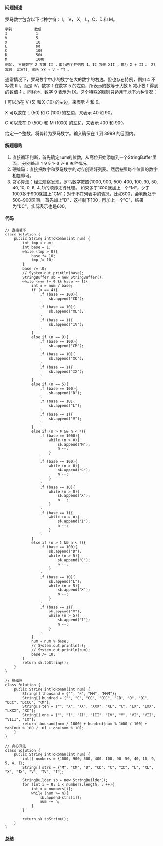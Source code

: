 #### 问题描述
罗马数字包含以下七种字符： I， V， X， L，C，D 和 M。

    字符          数值
    I             1
    V             5
    X             10
    L             50
    C             100
    D             500
    M             1000
    例如， 罗马数字 2 写做 II ，即为两个并列的 1。12 写做 XII ，即为 X + II 。 27 写做  XXVII, 即为 XX + V + II 。

通常情况下，罗马数字中小的数字在大的数字的右边。但也存在特例，例如 4 不写做 IIII，而是 IV。数字 1 在数字 5 的左边，所表示的数等于大数 5 减小数 1 得到的数值 4 。同样地，数字 9 表示为 IX。这个特殊的规则只适用于以下六种情况：

I 可以放在 V (5) 和 X (10) 的左边，来表示 4 和 9。

X 可以放在 L (50) 和 C (100) 的左边，来表示 40 和 90。 

C 可以放在 D (500) 和 M (1000) 的左边，来表示 400 和 900。

给定一个整数，将其转为罗马数字。输入确保在 1 到 3999 的范围内。

#### 解题思路
1. 直接循环判断，首先确定num的位数，从高位开始添加到一个StringBuffer里面。 分别处理 4 9 5 1~3 6~8 五种情况。
2. 硬编码：直接把数字和罗马数字的对应创建好列表。然后按照每个位置的数字相加即可。
3. 贪心算法：经过观察发现，罗马数字按照{1000, 900, 500, 400, 100, 90, 50, 40, 10, 9, 5, 4, 1}的顺序进行处理。
如果多于1000就加上一个"M"，少于1000多于900就加上"CM"；对于不在列表中的情况，比如600，会判断处于500~900区间。
首先加上"D"，这样剩下100，再加上一个"C"，结果为"DC"，实际表示也是600。

#### 代码

    // 直接循环
    class Solution {
        public String intToRoman(int num) {
            int tmp = num;
            int base = 1;
            while (tmp > 0){
                base *= 10;
                tmp /= 10;
            }
            base /= 10;
            // System.out.println(base);
            StringBuffer sb = new StringBuffer();
            while (num != 0 && base >= 1){
                int n = num / base;
                if (n == 4){
                    if (base == 100){
                        sb.append("CD");
                    }
                    if (base == 10){
                        sb.append("XL");
                    }
                    if (base == 1){
                        sb.append("IV");
                    }
                }
                else if (n == 9){
                    if (base == 100){
                        sb.append("CM");
                    }
                    if (base == 10){
                        sb.append("XC");
                    }
                    if (base == 1){
                        sb.append("IX");
                    }
                }
                else if (n == 5){
                    if (base == 100){
                        sb.append("D");
                    }
                    if (base == 10){
                        sb.append("L");
                    }
                    if (base == 1){
                        sb.append("V");
                    }
                }
                else if (n > 0 && n < 4){
                    if (base == 1000){
                        while (n > 0){
                            sb.append("M");
                            n --;
                        }
                    }
                    if (base == 100){
                        while (n > 0){
                            sb.append("C");
                            n --;
                        }
                    }
                    if (base == 10){
                        while (n > 0){
                            sb.append("X");
                            n --;
                        }
                    }
                    if (base == 1){
                        while (n > 0){
                            sb.append("I");
                            n --;
                        }
                    }
                }
                else if (n > 5 && n < 9){
                    if (base == 100){
                        sb.append("D");
                        while (n > 5){
                            sb.append("C");
                            n --;
                        }
                    }
                    if (base == 10){
                        sb.append("L");
                        while (n > 5){
                            sb.append("X");
                            n --;
                        }
                    }
                    if (base == 1){
                        sb.append("V");
                        while (n > 5){
                            sb.append("I");
                            n --;
                        }
                    }
                }
                num = num % base;
                // System.out.println(n);
                // System.out.println(num);
                base /= 10;
            }
            return sb.toString();
        }
    }
    
    // 硬编码
    class Solution {
        public String intToRoman(int num) {
            String[] thousand = {"", "M", "MM", "MMM"};
            String[] hundred = {"", "C", "CC", "CCC", "CD", "D", "DC", "DCC", "DCCC", "CM"};
            String[] ten = {"", "X", "XX", "XXX", "XL", "L", "LX", "LXX", "LXXX", "XC"};
            String[] one = {"", "I", "II", "III", "IV", "V", "VI", "VII", "VIII", "IX"};
            return thousand[num / 1000] + hundred[num % 1000 / 100] + ten[num % 100 / 10] + one[num % 10];
        }
    }
    
    // 贪心算法
    class Solution {
        public String intToRoman(int num) {
            int[] numbers = {1000, 900, 500, 400, 100, 90, 50, 40, 10, 9, 5, 4, 1};
            String[] strs = {"M", "CM", "D", "CD", "C", "XC", "L", "XL", "X", "IX", "V", "IV", "I"};
    
            StringBuilder sb = new StringBuilder();
            for (int i = 0; i < numbers.length; i ++){
                int n = numbers[i];
                while (num >= n){
                    sb.append(strs[i]);
                    num -= n;
                }
            }
    
            return sb.toString();
        }
    }

#### 总结